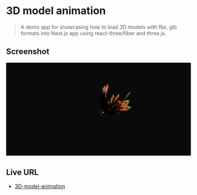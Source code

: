 # 3D model animation

> A demo app for showcasing how to load 3D models with fbx, glb formats into Next.js app using react-three/fiber and three.js.

## Screenshot

![cgapp_create][screenshot]

## Live URL

- [3D-model-animation](https://3-d-model-animation-wheat.vercel.app/)
 
[screenshot]: ./public//demo.png